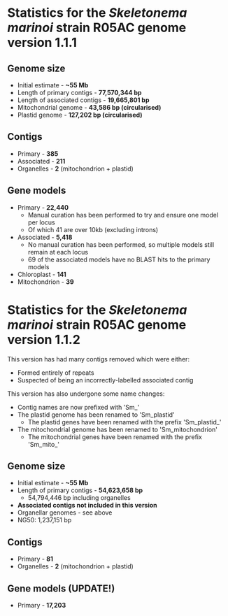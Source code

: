 # Statistics for the _Skeletonema marinoi_ strain R05AC genome version 1.1.1

## Genome size
* Initial estimate - **~55 Mb**
* Length of primary contigs - **77,570,344 bp**
* Length of associated contigs - **19,665,801 bp**
* Mitochondrial genome - **43,586 bp (circularised)**
* Plastid genome - **127,202 bp (circularised)**

## Contigs
* Primary - **385**
* Associated - **211**
* Organelles - **2** (mitochondrion + plastid)

## Gene models
* Primary - **22,440**
  * Manual curation has been performed to try and ensure one model per locus
  * Of which 41 are over 10kb (excluding introns)
* Associated - **5,418**
  * No manual curation has been performed, so multiple models still remain at each locus
  * 69 of the associated models have no BLAST hits to the primary models
* Chloroplast - **141**
* Mitochondrion - **39**

# Statistics for the _Skeletonema marinoi_ strain R05AC genome version 1.1.2

This version has had many contigs removed which were either:
* Formed entirely of repeats
* Suspected of being an incorrectly-labelled associated contig

This version has also undergone some name changes:
* Contig names are now prefixed with 'Sm_'
* The plastid genome has been renamed to 'Sm_plastid'
  * The plastid genes have been renamed with the prefix 'Sm_plastid_'
* The mitochondrial genome has been renamed to 'Sm_mitochondrion'
  * The mitochondrial genes have been renamed with the prefix 'Sm_mito_'

## Genome size
* Initial estimate - **~55 Mb**
* Length of primary contigs - **54,623,658 bp**
  * 54,794,446 bp including organelles
* __Associated contigs not included in this version__
* Organellar genomes - see above
* NG50: 1,237,151 bp

## Contigs
* Primary - **81**
* Organelles - **2** (mitochondrion + plastid)

## Gene models (UPDATE!)
* Primary - **17,203**
